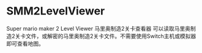 # SMM2LevelViewer
Super mario maker 2 Level Viewer 马里奥制造2关卡查看器
可以读取马里奥制造2关卡文件，或解密的马里奥制造2关卡文件。不需要使用Switch主机或模拟器即可查看地图。
